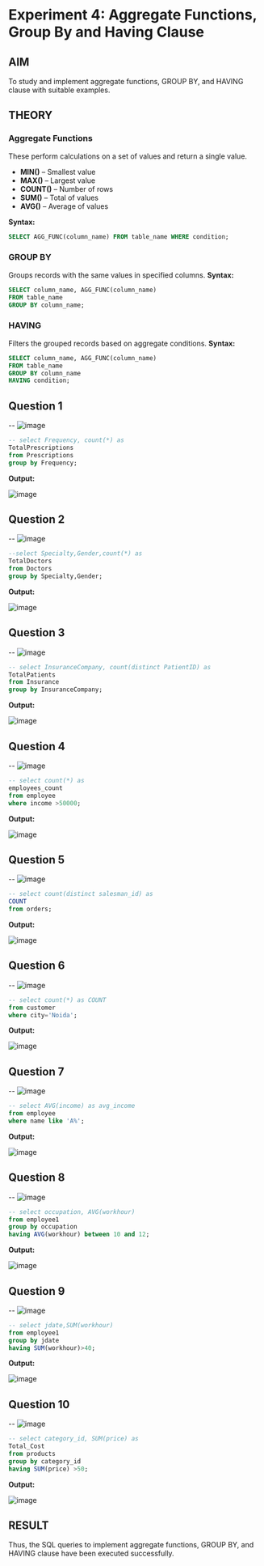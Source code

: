# Experiment 4: Aggregate Functions, Group By and Having Clause

## AIM
To study and implement aggregate functions, GROUP BY, and HAVING clause with suitable examples.

## THEORY

### Aggregate Functions
These perform calculations on a set of values and return a single value.

- **MIN()** – Smallest value  
- **MAX()** – Largest value  
- **COUNT()** – Number of rows  
- **SUM()** – Total of values  
- **AVG()** – Average of values

**Syntax:**
```sql
SELECT AGG_FUNC(column_name) FROM table_name WHERE condition;
```
### GROUP BY
Groups records with the same values in specified columns.
**Syntax:**
```sql
SELECT column_name, AGG_FUNC(column_name)
FROM table_name
GROUP BY column_name;
```
### HAVING
Filters the grouped records based on aggregate conditions.
**Syntax:**
```sql
SELECT column_name, AGG_FUNC(column_name)
FROM table_name
GROUP BY column_name
HAVING condition;
```
**Question 1**
--
-- ![image](https://github.com/user-attachments/assets/da398e73-f5a5-4208-82f3-af13ecac6bf9)


```sql
-- select Frequency, count(*) as
TotalPrescriptions
from Prescriptions
group by Frequency;
```

**Output:**

![image](https://github.com/user-attachments/assets/2333085f-ef5a-488b-a6ae-8a9680066c53)


**Question 2**
---
-- ![image](https://github.com/user-attachments/assets/70eda5b4-92bb-4e65-a874-3f65e2ceb366)


```sql
--select Specialty,Gender,count(*) as
TotalDoctors
from Doctors
group by Specialty,Gender;
```

**Output:**

![image](https://github.com/user-attachments/assets/38e9fcad-ce81-4d20-ae61-b121ae8298bb)


**Question 3**
---
-- ![image](https://github.com/user-attachments/assets/96118ec6-067e-4bc9-ab63-2a34c6abda58)


```sql
-- select InsuranceCompany, count(distinct PatientID) as
TotalPatients
from Insurance
group by InsuranceCompany;
```

**Output:**

![image](https://github.com/user-attachments/assets/79ef665d-fd03-412b-903e-5f08d5c8dfa0)


**Question 4**
---
-- ![image](https://github.com/user-attachments/assets/cf5d53b4-8a56-4f3e-a0f9-b278483a9304)


```sql
-- select count(*) as
employees_count
from employee
where income >50000;
```

**Output:**

![image](https://github.com/user-attachments/assets/4f95afd9-7791-4e3d-9b3a-4d22ebc9adc8)


**Question 5**
---
-- ![image](https://github.com/user-attachments/assets/50bf1984-818e-4ef8-abde-07bd1e8cdddc)


```sql
-- select count(distinct salesman_id) as
COUNT
from orders;
```

**Output:**

![image](https://github.com/user-attachments/assets/ccbaabf1-f389-46b0-a817-0fe1a490d94e)


**Question 6**
---
-- ![image](https://github.com/user-attachments/assets/23eb269e-577c-4bc0-8add-0cfdac80cccf)


```sql
-- select count(*) as COUNT
from customer
where city='Noida';
```

**Output:**

![image](https://github.com/user-attachments/assets/ba1b4415-9d8e-4748-806a-894daeb82e79)


**Question 7**
---
-- ![image](https://github.com/user-attachments/assets/cabc5ed3-d895-48f3-a309-6a4a6ebb268a)


```sql
-- select AVG(income) as avg_income
from employee
where name like 'A%';
```

**Output:**

![image](https://github.com/user-attachments/assets/d0274477-8b3e-49d0-8ff7-4c96dc7f281d)


**Question 8**
---
-- ![image](https://github.com/user-attachments/assets/b384e540-5b63-4f99-a131-ee23faa90f20)



```sql
-- select occupation, AVG(workhour)
from employee1
group by occupation
having AVG(workhour) between 10 and 12;
```

**Output:**

![image](https://github.com/user-attachments/assets/9bda6d35-c86e-4247-945e-8cccaf042a8a)

**Question 9**
---
-- ![image](https://github.com/user-attachments/assets/1618feee-a1d5-47c9-b625-8653fe42375f)

```sql
-- select jdate,SUM(workhour)
from employee1
group by jdate
having SUM(workhour)>40;
```

**Output:**

![image](https://github.com/user-attachments/assets/c4f597d7-24d6-48b2-ac07-4827da5eaadd)


**Question 10**
---
-- ![image](https://github.com/user-attachments/assets/c29b7289-5edc-4729-a022-b74f450595ff)


```sql
-- select category_id, SUM(price) as
Total_Cost
from products
group by category_id
having SUM(price) >50;
```

**Output:**

![image](https://github.com/user-attachments/assets/9e97c791-0e8f-4af4-a6df-142e928bf6f4)


## RESULT
Thus, the SQL queries to implement aggregate functions, GROUP BY, and HAVING clause have been executed successfully.
